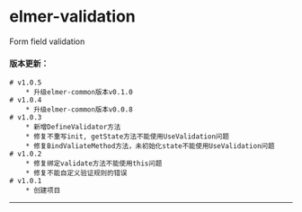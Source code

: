 # elmer-validation

Form field validation

#### 版本更新：
	# v1.0.5
		* 升级elmer-common版本v0.1.0
    # v1.0.4
        * 升级elmer-common版本v0.0.8
	# v1.0.3
	    * 新增DefineValidator方法
	    * 修复不重写init, getState方法不能使用UseValidation问题
	    * 修复BindValiateMethod方法，未初始化state不能使用UseValidation问题
	# v1.0.2
		* 修复绑定validate方法不能使用this问题
		* 修复不能自定义验证规则的错误
	# v1.0.1
		* 创建项目

------------------------------------------------------------
